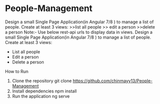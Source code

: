 # People-Management
Design a small Single Page Application(in Angular 7/8 ) to manage a list of people.  Create at least 3 views:  >>list all people  >> edit a person  >>delete a person  Note:- Use below rest-api urls to display data in views. 
Design a small Single Page Application(in Angular 7/8 ) to manage a list of people.  
Create at least 3 views:

- List all people
- Edit a person
- Delete a person

How to Run

1. Clone the repository
   git clone <https://github.com/chinmayy13/People-Management>
2. Install dependencies
   npm install
3. Run the application
   ng serve
